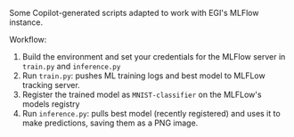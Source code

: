 Some Copilot-generated scripts adapted to work with EGI's MLFlow instance.

Workflow:

1. Build the environment and set your credentials for the MLFlow server in `train.py` and `inference.py`
2. Run `train.py`: pushes ML training logs and best model to MLFLow tracking server. 
3. Register the trained model as `MNIST-classifier` on the MLFLow's models registry
4. Run `inference.py`: pulls best model (recently registered) and uses it to make predictions, saving them as a PNG image.
